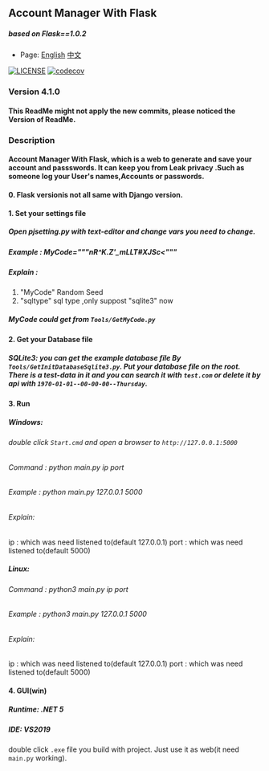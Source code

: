 ## Account Manager With Flask
##### based on Flask==1.0.2

* Page: <a href="ReadMe.md">English</a> <a href="ReadMeZh.md">中文</a>

[![LICENSE](https://img.shields.io/badge/License-Apache%20License%202.0-blue.svg)](LICENSE) [![codecov](https://codecov.io/gh/AnestLarry/AccountManagerWithFlask/branch/Ver_4.0.2/graph/badge.svg)](https://codecov.io/gh/AnestLarry/AccountManagerWithFlask)

### Version 4.1.0

#### This ReadMe might not apply the new commits, please noticed the Version of ReadMe.
### Description
#### Account Manager With Flask, which is a web to generate and save your account and passswords. It can keep you from Leak privacy .Such as someone log your User's names,Accounts or passwords.

#### 0. Flask versionis not all same with Django version.

#### 1. Set your settings file
##### Open pjsetting.py with text-editor and change vars you need to change.
##### Example : MyCode="""nR^K.Z'_mLLT#XJSc<""" 
##### Explain : 
1. "MyCode" Random Seed
2. "sqltype" sql type ,only suppost "sqlite3" now

##### MyCode could get from `Tools/GetMyCode.py`

#### 2. Get your Database file
##### SQLite3: you can get the example database file By `Tools/GetInitDatabaseSqlite3.py`. Put your database file on the root. There is a test-data in it and you can search it with `test.com` or delete it by api with `1970-01-01--00-00-00--Thursday`.

#### 3. Run
##### Windows:
###### double click `Start.cmd` and open a browser to `http://127.0.0.1:5000`
###### Command : python main.py ip port
###### Example : python main.py 127.0.0.1 5000
###### Explain:
ip : which was need listened to(default 127.0.0.1)
port : which was need listened to(default 5000)
##### Linux:
###### Command : python3 main.py ip port
###### Example : python3 main.py 127.0.0.1 5000
###### Explain:
ip : which was need listened to(default 127.0.0.1)
port : which was need listened to(default 5000)

#### 4. GUI(win)
##### Runtime: .NET 5
##### IDE: VS2019
double click `.exe` file you build with project. Just use it as web(it need `main.py` working). 